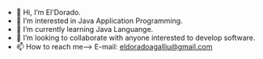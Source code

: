 - 👋 Hi, I’m El'Dorado.
- 👀 I’m interested in Java Application Programming.
- 🌱 I’m currently learning Java Languange.
- 💞️ I’m looking to collaborate with anyone interested to develop software.
- 📫 How to reach me--> E-mail: eldoradoagalliu@gmail.com

<!---
eldoradoagalliu/eldoradoagalliu is a ✨ special ✨ repository because its `README.md` (this file) appears on your GitHub profile.
You can click the Preview link to take a look at your changes.
--->
